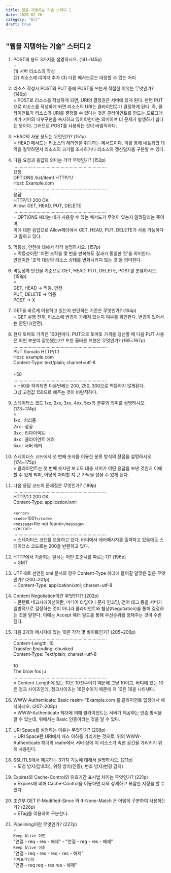 ```yaml
---
title: 웹을 지탱하는 기술 스터디 2
date: 2020-02-26
category: "All"
draft: true
---
```


## "웹을 지탱하는 기술" 스터디 2

1. POST의 용도 3가지를 설명하시오. (141~145p)  
  =  
  (1) 서버 리소스의 작성  
  (2) 리소스에 데이터 추가
  (3) 다른 메서드로는 대응할 수 없는 처리
  
2. 리소스 작성시 POST와 PUT 중에 POST를 쓰는게 적절한 이유는 무엇인가? (149p)  
  = POST로 리소스를 작성하게 되면, URI의 결정권은 서버에 있게 된다. 반면 PUT으로 리소스를 작성하게 되면 리소스의 URI는 클라이언트가 결정하게 된다. 즉, 클라이언트가 리소스의 URI를 결정할 수 있다는 것은 클라이언트를 만드는 프로그래머가 서버의 내부구현을 숙지하고 있어야한다는 의미이며 더 문제가 발생하기 쉽다는 뜻이다. 그러므로 POST를 사용하는 것이 바람직하다.
  
3. HEAD의 사용 용도는 무엇인가? (151p)  
  = HEAD 메서드는 리소스의 헤더만을 취득하는 메서드이다. 이를 통해 네트워크 대역을 절약하면서 리소스의 크기를 조사하거나 리소스의 갱신일자를 구분할 수 있다.
  
4. 다음 요청과 응답의 의미는 각각 무엇인가? (152p)  
  .........................................................................  
  요청  
  OPTIONS /list/item1 HTTP/1.1  
  Host: Example.com  
  .........................................................................  
  응답  
  HTTP/1.1 200 OK  
  Allow: GET, HEAD, PUT, DELETE  
  .........................................................................  
  = OPTIONS 헤더는 내가 사용할 수 있는 메서드가 무엇이 있는지 알려달라는 뜻이며,  
  이에 대한 응답으로 Allow헤더에서 GET, HEAD, PUT, DELETE가 사용 가능하다고 말하고 있다.
  
5. 멱등성, 안전에 대해서 각각 설명하시오. (157p)  
  = 멱등성이란 '어떤 조작을 몇 번을 반복해도 결과가 동일한 것'을 의미한다.  
  안전이란 '조작 대상의 리소스 상태를 변화시키지 않는 것'을 의미한다.
  
6. 멱등성과 안전을 기준으로 GET, HEAD, PUT, DELETE, POST를 분류하시오. (158p)  
  =  
  GET, HEAD -> 멱등, 안전  
  PUT, DELETE -> 멱등  
  POST -> X  
  
7. GET을 바르게 이용하고 있는지 판단하는 기준은 무엇인가? (164p)  
  = GET 실행 전후, 리소스에 변경이 가해져 있는지 여부를 확인한다. 변경이 있어서는 안된다(안전).
  
8. 현재 토마토 가격은 100원이다. PUT으로 토마토 가격을 갱신할 때 다음 PUT 사용은 어떤 부분이 잘못됐는가? 또한 올바른 표현은 무엇인가? (165~167p)  
  .........................................................................  
  PUT /tomato HTTP/1.1  
  Host: example.com  
  Content-Type: text/plain; charset=utf-8  
　  
  +50  
  .........................................................................  
  = +50을 하게되면 다음번에는 200, 250, 300으로 멱등하지 않게된다.  
  그냥 고정값 150으로 해주는 것이 바람직하다.
  
9. 스테이터스 코드 1xx, 2xx, 3xx, 4xx, 5xx의 분류와 의미를 설명하시오. (173~174p)  
  =  
  1xx : 처리중  
  2xx : 성공  
  3xx : 리다이렉트  
  4xx : 클라이언트 에러  
  5xx : 서버 에러  
  
10. 스테이터스 코드에서 첫 번째 숫자를 이용한 분류 방식의 장점을 설명하시오. (174~175p)  
  = 클라이언트는 첫 번째 숫자만 보고도 대충 서버가 어떤 응답을 보낸 것인지 이해할 수 있게 되며, 어떻게 처리할 지 큰 가닥을 잡을 수 있게 된다.
  
11. 다음 응답 코드의 문제점은 무엇인가? (189p)  
  .........................................................................  
  HTTP/1.1 200 OK  
  Content-Type: application/xml  
　  
  `<error>`  
    `<code>`1001`</code>`  
    `<message>`file not found`</message>`  
  `</error>`  
  .........................................................................  
  = 스테이터스 코드를 오용하고 있다. 바디에서 에러메시지를 출력하고 있음에도 스테이터스 코드로는 200을 반환하고 있다.

12. HTTP에서 기술되는 일시는 어떤 표준시를 따르는가? (196p)  
  = GMT
  
13. UTF-8로 선언된 xml 문서의 경우 Content-Type 헤더에 들어갈 알맞은 값은 무엇인가? (200~201p)  
  = Content-Type: application/xml; charset=utf-8
  
14. Content Negotiation이란 무엇인가? (202p)  
  = 콘텐트 네고시에이션이란, 미디어 타입이나 문자 인코딩, 언어 태그 등을 서버가 일방적으로 결정하는 것이 아니라 클라이언트와 협상(Negotiation)을 통해 결정하는 것을 말한다. 이에는 Accept 헤더 필드를 통해 우선순위를 정해주는 것이 수반된다.
  
15. 다음 2개의 메시지에 있는 10은 각각 몇 바이트인가? (205~206p)  
  .........................................................................  
  Content-Length: 10  
  Transfer-Encoding: chunked  
  Content-Type: Text/plain; charset=utf-8  
　    
  10  
  The brow fox ju  
  .........................................................................  
  = Content-Length에 있는 10은 10진수이기 때문에 그냥 10이고, 바디에 있는 10은 청크 사이즈인데, 청크사이즈는 16진수이기 때문에 저 10은 16을 나타낸다.
  
16. WWW-Authenticate: Basic realm="Example.com 를 클라이언트 입장에서 해석하시오. (207~208p)  
  = WWW-Authenticate 헤더에 의해 클라이언트는 서버가 제공하는 인증 방식을 알 수 있는데, 위에서는 Basic 인증이라는 것을 알 수 있다.
  
17. URI Space를 설정하는 이유는 무엇인가? (208p)  
  = URI Space란 URI에서 패스 이하를 가리키는 것으로, 위의 WWW-Authenticate 헤더의 realm에서 서버 상에 이 리소스가 속한 공간을 가리키기 위해 사용된다.
  
18. SSL/TLS에서 제공하는 3가지 기능에 대해서 설명하시오. (211p)  
  = 도청 방지(암호화), 위장 방지(인증), 변조 방지(변경 감지)
  
19. Expires와 Cache-Control의 유효기간 표시법 차이는 무엇인가? (221p)  
  = Expires에 비해 Cache-Control을 이용하면 더욱 상세하고 복잡한 지정을 할 수 있다.
  
20. 조건부 GET If-Modified-Since 와 If-None-Match 은 어떻게 구분하여 사용하는가? (226p)  
  = ETag를 이용하여 구분한다.
  
21. Pipelining이란 무엇인가? (227p)  
  =  
  `Keep Alive 이전`  
  "연결 - req - res - 해제" - "연결 - req - res - 해제"  
  `Keep Alive 이후`  
  "연결 - req - res - req - res - 해제"  
  `파이프라인화`  
  "연결 - req req - res res - 해제"
  